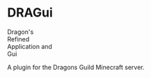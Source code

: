 # DRAGui
Dragon's<br>
Refined<br>
Application and<br>
Gui<br>

A plugin for the Dragons Guild Minecraft server.
